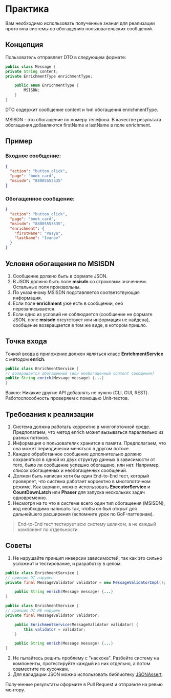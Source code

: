 # Практика

Вам необходимо использовать полученные знания для реализации прототипа системы по обогащению пользовательских сообщений.

## Концепция

Пользователь отправляет DTO в следующем формате:
```java
public class Message {
private String content;
private EnrichmentType enrichmentType;

    public enum EnrichmentType {
        MSISDN;
    }
}
```
DTO содержит сообщение content и тип обогащения enrichmentType.

MSISDN - это обогащение по номеру телефона. В качестве результата обогащения добавляются firstName и lastName в поле enrichment.

## Пример

### Входное сообщение:

```json
{
  "action": "button_click",
  "page": "book_card",
  "msisdn": "88005553535"
}
```

### Обогащенное сообщение:
```json
{
  "action": "button_click",
  "page": "book_card",
  "msisdn": "88005553535",
  "enrichment": {
    "firstName": "Vasya",
    "lastName": "Ivanov"
  }
}
```

## Условия обогащения по MSISDN

1. Сообщение должно быть в формате JSON.
2. В JSON должно быть поле **msisdn** со строковым значением. Остальные поля произвольны.
3. По указанному MSISDN подставляется соответствующая информация.
4. Если поле **enrichment** уже есть в сообщении, оно перезаписывается.
5. Если одно из условий не соблюдается (сообщение не формате JSON, поле **msisdn** отсутствует или информация не найдена), сообщение возвращается в том же виде, в котором пришло.

## Точка входа

Точкой входа в приложение должен являться класс **EnrichmentService** с методом **enrich**.

```java
public class EnrichmentService {
// возвращается обогащенный (или необогащенный content сообщения)
public String enrich(Message message) {...}
}
```

Важно: Никакие другие API добавлять не нужно (CLI, GUI, REST). Работоспособность проверяем с помощью Unit-тестов.

## Требования к реализации

1. Система должна работать корректно в многопоточной среде. Предполагаем, что метод enrich может вызываться параллельно из разных потоков. 
2. Информация о пользователях хранится в памяти. Предполагаем, что она может периодически меняться в другом потоке. 
3. Каждое обработанное сообщение дополнительно должно сохраняться в одной из двух структур данных в зависимости от того, было ли сообщение успешно обогащено, или нет. Например, список обогащенных и необогащенных сообщений. 
4. Должен быть написан хотя бы один End-to-End тест, который проверяет, что система работает корректно в многопоточном режиме. Как вариант, можно использовать **ExecutorService** и **CountDownLatch** или **Phaser** для запуска нескольких задач одновременно. 
5. Несмотря на то что в системе всего один тип обогащения (MSISDN), код необходимо написать так, чтобы он был открыт для дальнейшего расширения (вспомните урок по GoF-паттернам).

> End-to-End тест тестирует всю систему целиком, а не каждый компонент по отдельности.

## Советы

1. Не нарушайте принцип инверсии зависимостей, так как это сильно усложнит и тестирование, и разработку в целом.

```java
public class EnrichmentService {
// принцип DI нарушен
private final MessageValidator validator = new MessageValidatorImpl();

    public String enrich(Message message) {...}
}
```

```java
public class EnrichmentService {
// принцип DI НЕ нарушен
private final MessageValidator validator;

    public EnrichmentService(MessageValidator validator) {
        this.validator = validator;
    }

    public String enrich(Message message) {...}
}
```

2. Не пытайтесь решить проблему с "наскока". Разбейте систему на компоненты, протестируйте каждый из них отдельно, а потом совместите по кусочкам. 
3. Для валидации JSON можно использовать библиотеку [JSONAssert](https://www.baeldung.com/jsonassert).

Полученные результаты оформите в Pull Request и отправьте на ревью ментору.
